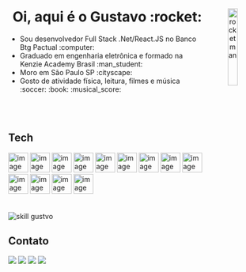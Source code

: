 <div align="center">
    <img align="right" src="https://gustavo-messias.vercel.app/static/media/astro2.a7a85399.png" alt="rocketman"
        width-max="150px" padding="10px" width="20%">
    <div align="left">
        <h1 align="center">Oi, aqui é o Gustavo :rocket: </h1>
    </div>
</div>


<div align="left">
    <ul>
        <li> Sou desenvolvedor Full Stack .Net/React.JS no Banco Btg Pactual :computer: </li>
        <li> Graduado em engenharia eletrônica e formado na Kenzie Academy Brasil :man_student: </li>
        <li> Moro em São Paulo SP :cityscape: </li>
        <li> Gosto de atividade física, leitura, filmes e música :soccer: :book: :musical_score: </li>
    </ul>

</div>

</br>
</br>


## Tech

<div>
    <div>
        <img src="https://cdn.jsdelivr.net/gh/devicons/devicon/icons/react/react-original.svg" width="40" height="40"
            alt="image tech">
        <img src="https://cdn.jsdelivr.net/gh/devicons/devicon/icons/javascript/javascript-original.svg" width="40"
            height="40" alt="image tech">
        <img src="https://cdn.jsdelivr.net/gh/devicons/devicon/icons/typescript/typescript-original.svg" width="40"
            height="40" alt="image tech">
        <img src="https://cdn.jsdelivr.net/gh/devicons/devicon/icons/html5/html5-original.svg" width="40" height="40"
            alt="image tech">
        <img src="https://cdn.jsdelivr.net/gh/devicons/devicon/icons/css3/css3-original.svg" width="40" height="40"
            alt="image tech">
	<img src="https://cdn.jsdelivr.net/gh/devicons/devicon/icons/dot-net/dot-net-original.svg" width="40"
            height="40" alt="image tech">
        <img src="https://cdn.jsdelivr.net/gh/devicons/devicon/icons/csharp/csharp-original.svg" width="40" height="40"
            alt="image tech">
        <img src="https://cdn.jsdelivr.net/gh/devicons/devicon/icons/nodejs/nodejs-original.svg" width="40" height="40"
            alt="image tech">
        <img src="https://cdn.jsdelivr.net/gh/devicons/devicon/icons/python/python-original.svg" width="40" height="40"
            alt="image tech">
        <img src="https://cdn.jsdelivr.net/gh/devicons/devicon/icons/docker/docker-plain-wordmark.svg" width="40"
            height="40" alt="image tech">
        <img src="https://cdn.jsdelivr.net/gh/devicons/devicon/icons/mysql/mysql-plain-wordmark.svg" width="40"
            height="40" alt="image tech">
        <img src="https://cdn.jsdelivr.net/gh/devicons/devicon/icons/postgresql/postgresql-plain-wordmark.svg"
            width="40" height="40" alt="image tech">
        <img src="https://cdn.jsdelivr.net/gh/devicons/devicon/icons/redis/redis-original.svg" width="40" height="40"
            alt="image tech">
    </div>
    </br>
    </br>
    <div>
        <img src="https://github-readme-stats.vercel.app/api/top-langs?username=gustavom96&show_icons=true&locale=pt-br&layout=compact&theme=dark"
            alt="skill gustvo" />
    </div>

</div>


## Contato
<div>
    <a href="mailto:gustavo.hmessias96@gmail.com"><img
            src="https://img.shields.io/badge/Email-D14836?style=for-the-badge&logo=gmail&logoColor=white"></a>
    <a href="https://gustavo-messias.vercel.app" target="_blank"><img
            src="https://img.shields.io/badge/Portfolio-000000?style=for-the-badge&logo=vercel&logoColor=white"
            target="_blank"></a>
    <a href="https://drive.google.com/file/d/1RE5qfxSrBpv7IdrY5PGb3rCWREEV1FIv/view?usp=sharing"><img
            src="https://img.shields.io/badge/curriculo-002333?style=for-the-badge&logo=gitbook&logoColor=white"></a>
    <a href="https://www.linkedin.com/in/gustavo-messias" target="_blank"><img
            src="https://img.shields.io/badge/-LinkedIn-%230077B5?style=for-the-badge&logo=linkedin&logoColor=white"
            target="_blank"></a>
</div>
